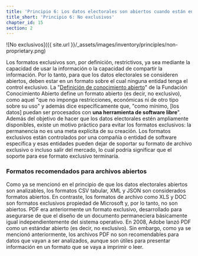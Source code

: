 ```yaml
---
title: 'Principio 6: Los datos electorales son abiertos cuando están en un formato no exclusivo'
title_short: 'Principio 6: No exclusivos'
chapter_id: 15
section: 2
---
```


![No exclusivos]({{ site.url }}/\_assets/images/inventory/principles/non-proprietary.png)

Los formatos exclusivos son, por definición, restrictivos, ya sea mediante la capacidad de usar la información o la capacidad de compartir la información. Por lo tanto, para que los datos electorales se consideren abiertos, deben estar en un formato sobre el cual ninguna entidad tenga el control exclusivo. La "[Definición de conocimiento abierto](http://opendefinition.org/od/2.0/es/)" de la Fundación Conocimiento Abierto define un formato abierto (es decir, no exclusivo), como aquel "que no imponga restricciones, económicas ni de otro tipo sobre su uso" y además dice específicamente que, "como mínimo, \[los datos\] puedan ser procesados con **una herramienta de software libre**". Además del objetivo de hacer que los datos electorales estén ampliamente disponibles, existe un motivo práctico para evitar los formatos exclusivos: la permanencia no es una meta explícita de su creación. Los formatos exclusivos están controlados por una compañía o entidad de software específica y esas entidades pueden dejar de soportar su formato de archivo exclusivo o incluso salir del mercado, lo cual podría significar que el soporte para ese formato exclusivo terminaría.

### Formatos recomendados para archivos abiertos

Como ya se mencionó en el principio de que los datos electorales abiertos son analizables, los formatos CSV tabular, XML y JSON son considerados formatos abiertos. En contraste, los formatos de archivo como XLS y DOC son formatos exclusivos propiedad de Microsoft y, por lo tanto, no son abiertos. PDF era anteriormente un formato exclusivo, desarrollado para asegurarse de que el diseño de un documento permaneciera básicamente igual independientemente del sistema operativo. En 2008, Adobe lanzó PDF como un estándar abierto (es decir, no exclusivo). Sin embargo, como ya se mencionó anteriormente, los archivos PDF no son recomendables para datos que vayan a ser analizados, aunque son útiles para presentar información en un formato que se vaya a imprimir o leer.
